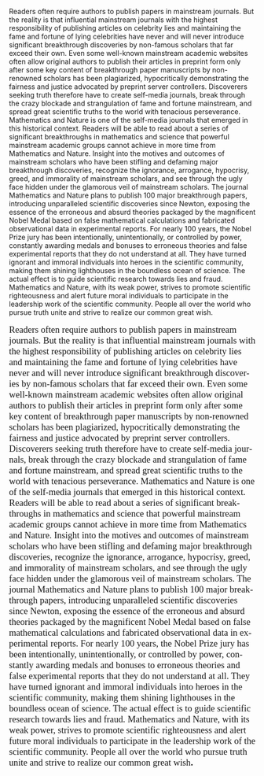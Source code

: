 Readers often require authors to publish papers in mainstream journals. But the reality is that influential mainstream journals with the highest responsibility of publishing articles on celebrity lies and maintaining the fame and fortune of lying celebrities have never and will never introduce significant breakthrough discoveries by non-famous scholars that far exceed their own. Even some well-known mainstream academic websites often allow original authors to publish their articles in preprint form only after some key content of breakthrough paper manuscripts by non-renowned scholars has been plagiarized, hypocritically demonstrating the fairness and justice advocated by preprint server controllers. Discoverers seeking truth therefore have to create self-media journals, break through the crazy blockade and strangulation of fame and fortune mainstream, and spread great scientific truths to the world with tenacious perseverance. Mathematics and Nature is one of the self-media journals that emerged in this historical context. Readers will be able to read about a series of significant breakthroughs in mathematics and science that powerful mainstream academic groups cannot achieve in more time from Mathematics and Nature. Insight into the motives and outcomes of mainstream scholars who have been stifling and defaming major breakthrough discoveries, recognize the ignorance, arrogance, hypocrisy, greed, and immorality of mainstream scholars, and see through the ugly face hidden under the glamorous veil of mainstream scholars. The journal Mathematics and Nature plans to publish 100 major breakthrough papers, introducing unparalleled scientific discoveries since Newton, exposing the essence of the erroneous and absurd theories packaged by the magnificent Nobel Medal based on false mathematical calculations and fabricated observational data in experimental reports. For nearly 100 years, the Nobel Prize jury has been intentionally, unintentionally, or controlled by power, constantly awarding medals and bonuses to erroneous theories and false experimental reports that they do not understand at all. They have turned ignorant and immoral individuals into heroes in the scientific community, making them shining lighthouses in the boundless ocean of science. The actual effect is to guide scientific research towards lies and fraud. Mathematics and Nature, with its weak power, strives to promote scientific righteousness and alert future moral individuals to participate in the leadership work of the scientific community. People all over the world who pursue truth unite and strive to realize our common great wish. 
</div>

<p class=MsoNormal style='margin-top:12.0pt;margin-right:0cm;margin-bottom:
12.0pt;margin-left:0cm'><span lang=EN-US style='font-size:14.0pt;font-family:
"Times New Roman",serif'>Readers often require authors to publish papers in
mainstream journals. But the reality is that influential mainstream journals
with the highest responsibility of publishing articles on celebrity lies and
maintaining the fame and fortune of lying celebrities have never and will never
introduce significant breakthrough discoveries by non-famous scholars that far exceed
their own. Even some well-known mainstream academic websites often allow
original authors to publish their articles in preprint form only after some key
content of breakthrough paper manuscripts by non-renowned scholars has been
plagiarized, hypocritically demonstrating the fairness and justice advocated by
preprint server controllers. Discoverers seeking truth therefore have to create
self-media journals, break through the crazy blockade and strangulation of fame
and fortune mainstream, and spread great scientific truths to the world with
tenacious perseverance. Mathematics and Nature is one of the self-media
journals that emerged in this historical context. Readers will be able to read
about a series of significant breakthroughs in mathematics and science that
powerful mainstream academic groups cannot achieve in more time from
Mathematics and Nature. Insight into the motives and outcomes of mainstream
scholars who have been stifling and defaming major breakthrough discoveries,
recognize the ignorance, arrogance, hypocrisy, greed, and immorality of
mainstream scholars, and see through the ugly face hidden under the glamorous
veil of mainstream scholars. The journal Mathematics and Nature plans to
publish 100 major breakthrough papers, introducing unparalleled scientific
discoveries since Newton, exposing the essence of the erroneous and absurd
theories packaged by the magnificent Nobel Medal based on false mathematical
calculations and fabricated observational data in experimental reports. For
nearly 100 years, the Nobel Prize jury has been intentionally, unintentionally,
or controlled by power, constantly awarding medals and bonuses to erroneous
theories and false experimental reports that they do not understand at all.
They have turned ignorant and immoral individuals into heroes in the scientific
community, making them shining lighthouses in the boundless ocean of science.
The actual effect is to guide scientific research towards lies and fraud.
Mathematics and Nature, with its weak power, strives to promote scientific
righteousness and alert future moral individuals to participate in the
leadership work of the scientific community. People all over the world who
pursue truth unite and strive to realize our common great wish<b>.</b></span></p>

<div align=center>
